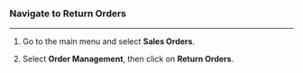 
### Navigate to Return Orders
___

1. Go to the main menu and select **Sales Orders**.

2. Select **Order Management**, then click on **Return Orders**.


